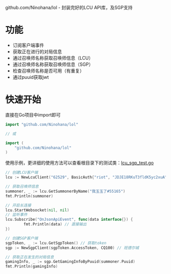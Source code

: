 github.com/Ninohana/lol -  封装完好的LCU API库，及SGP支持

# 功能

 - 订阅客户端事件
 - 获取正在进行的对局信息
 - 通过召唤师名称获取召唤师信息（LCU）
 - 通过召唤师名称获取召唤师信息（SGP）
 - 检查召唤师名称是否可用（有重复）
 - 通过puuid获取jwt

# 快速开始

直接在Go项目中import即可
```go
import "github.com/Ninohana/lol"

// 或

import (
	"github.com/Ninohana/lol"
)
```

使用示例，更详细的使用方法可以查看根目录下的测试类：[lcu_sgp_test.go](https://github.com/Ninohana/lol/blob/main/lcu_sgp_test.go)
```go
// 创建LCU客户端
lcu := NewLcuClient("62529", BasicAuth{"riot", "JDJE18RKuT3fldK5yc2xuA"})

// 获取召唤师信息
summoner, _ := lcu.GetSummonerByName("我玉玉了#55165")
fmt.Println(summoner)

// 开启长连接
lcu.StartWebsocket(nil, nil)
// 监听事件
lcu.Subscribe("OnJsonApiEvent", func(data interface{}) {
		fmt.Println(data) // 直接输出
})

// 创建SGP客户端
sgpToken, _ := lcu.GetSgpToken() // 获取token
sgp := NewSgpClient(sgpToken.AccessToken, CQ100) // 班德尔城

// 获取正在发生的对局信息
gamingInfo, _ := sgp.GetGamingInfoByPuuid(summoner.Puuid)
fmt.Println(gamingInfo)
```
